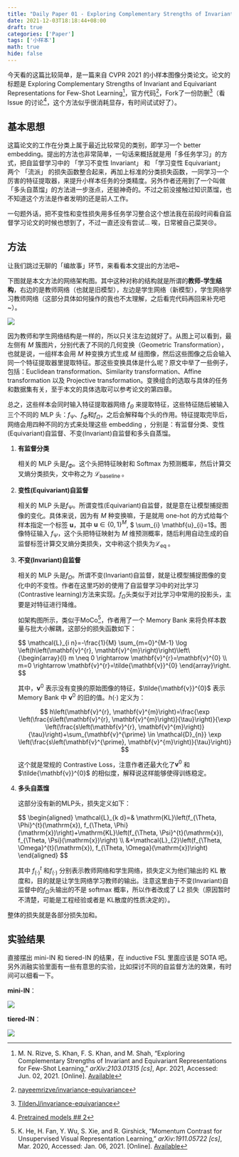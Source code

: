 ```yaml
---
title: "Daily Paper 01 - Exploring Complementary Strengths of Invariant and Equivariant Representations for Few-Shot Learning"
date: 2021-12-03T18:18:44+08:00
draft: true
categories: ['Paper']
tags: ['小样本']
math: true
hide: false
---
```


今天看的这篇比较简单，是一篇来自 CVPR 2021 的小样本图像分类论文。论文的标题是 Exploring Complementary Strengths of Invariant and Equivariant Representations for Few-Shot Learning[^1]，官方代码[^2]，Fork了一份防删[^3]（看 Issue 的讨论[^4]，这个方法似乎很消耗显存，有时间试试好了）。


## 基本思想

这篇论文的工作在分类上属于最近比较常见的类别，即学习一个 better embedding。提出的方法也非常简单，一句话来概括就是用「多任务学习」的方式，把自监督学习中的 「学习不变性 Invariant」 和 「学习变性 Equivariant」 两个 「流派」 的损失函数整合起来，再加上标准的分类损失函数，一同学习一个厉害的特征提取器，来提升小样本任务的分类精度。另外作者还用到了一个叫做「多头自蒸馏」的方法进一步涨点，还挺神奇的。不过之前没接触过知识蒸馏，也不知道这个方法是作者发明的还是前人工作。

一句题外话，把不变性和变性损失用多任务学习整合这个想法我在前段时间看自监督学习论文的时候也想到了，不过一直还没有尝试... 唉，日常被自己菜哭😢。

## 方法

让我们跳过无聊的「编故事」环节，来看看本文提出的方法吧~

下图就是本文方法的网络架构图。其中这种对称的结构就是所谓的**教师-学生结构**，右边的是教师网络（也就是旧模型），左边是学生网络（新模型），学生网络学习教师网络（这部分具体如何操作的我也不太理解，之后看完代码再回来补充吧~）。

![](https://cdn.jsdelivr.net/gh/TildenJ/pics@pics/images/2021/06/20210609101231_4ce61373b0302993ab8a73e8b7e6f7dd.png)

因为教师和学生网络结构是一样的，所以只关注左边就好了。从图上可以看到，最左侧有 $M$ 簇图片，分别代表了不同的几何变换（Geometric Transformation），也就是说，一组样本会用 $M$ 种变换方式生成 $M$ 组图像，然后这些图像之后会输入同一个特征提取器里提取特征。那这些变换具体是什么呢？原文中举了一些例子，包括：Euclidean transformation、Similarity transformation、Affine transformation 以及 Projective transformation。变换组合的选取与具体的任务和数据集有关，至于本文的具体选取可以参考论文的第四章。

总之，这些样本会同时输入特征提取器网络 $f_{\Theta}$ 来提取特征，这些特征随后被输入三个不同的 MLP 头：$f_{\Psi}$、$f_{\Phi}$和$f_{\Omega}$，之后会解释每个头的作用。特征提取完毕后，网络会用四种不同的方式来处理这些 embedding ，分别是：有监督分类、变性(Equivariant)自监督、不变(Invariant)自监督和多头自蒸馏。

1. **有监督分类**

   相关的 MLP 头是$f_{\Phi}$。这个头把特征映射和 Softmax 为预测概率，然后计算交叉熵分类损失，文中称之为 $\mathcal{L}_{\text {baseline }}$。

2. **变性(Equivariant)自监督**

   相关的 MLP 头是$f_{\Psi}$。所谓变性(Equivariant)自监督，就是意在让模型捕捉图像的变化。具体来说，因为有 $M$ 种变换嘛，于是就用 one-hot 的方式给每个样本指定一个标签 $\mathbf{u}$，其中 $\mathbf{u} \in\{0,1\}^{M}$, $ \sum_{i} \mathbf{u}_{i}=1$。图像特征输入 $f_{\Psi}$，这个头把特征映射为 $M$ 维预测概率，随后利用自动生成的自监督标签计算交叉熵分类损失，文中称这个损失为$\mathcal{L}_{\text {eq }}$。

3. **不变(Invariant)自监督**

   相关的 MLP 头是$f_{\Omega}$。所谓不变(Invariant)自监督，就是让模型捕捉图像的变化中的不变性。作者在这里巧妙的使用了自监督学习中的对比学习(Contrastive learning)方法来实现。$f_{\Omega}$头类似于对比学习中常用的投影头，主要是对特征进行降维。

   如架构图所示，类似于MoCo[^5]，作者用了一个 Memory Bank 来将负样本数量与批大小解耦，这部分的损失函数如下：

   <div>$$
   \mathcal{L}_{i n}=-\frac{1}{M} \sum_{m=0}^{M-1} \log \left(h\left(\mathbf{v}^{r}, \mathbf{v}^{m}\right)\right)\left\{\begin{array}{l}
   m \neq 0 \rightarrow \mathbf{v}^{r}=\mathbf{v}^{0} \\
   m=0 \rightarrow \mathbf{v}^{r}=\tilde{\mathbf{v}}^{0}
   \end{array}\right.
   $$</div>
   

   其中，$\mathbf{v}^{0}$ 表示没有变换的原始图像的特征，$\tilde{\mathbf{v}}^{0}$ 表示 Memory Bank 中 $\mathbf{v}^{0}$ 的旧的值。$h(\cdot)$ 定义为：

   
   $$
   h\left(\mathbf{v}^{r}, \mathbf{v}^{m}\right)=\frac{\exp \left(\frac{s\left(\mathbf{v}^{r}, \mathbf{v}^{m}\right)}{\tau}\right)}{\exp \left(\frac{s\left(\mathbf{v}^{r}, \mathbf{v}^{m}\right)}{\tau}\right)+\sum_{\mathbf{v}^{\prime} \in \mathcal{D}_{n}} \exp \left(\frac{s\left(\mathbf{v}^{\prime}, \mathbf{v}^{m}\right)}{\tau}\right)}
   $$
   

   这个就是常规的 Contrastive Loss，注意作者还最大化了$\mathbf{v}^{0}$ 和 $\tilde{\mathbf{v}}^{0}$ 的相似度，解释说这样能够使得训练稳定。

4. **多头自蒸馏**

   这部分没有新的MLP头，损失定义如下：

   
   <div>$$
   \begin{aligned}
   \mathcal{L}_{k d}=& \mathrm{KL}\left(f_{\Theta, \Phi}^{t}(\mathrm{x}), f_{\Theta, \Phi}(\mathrm{x})\right)+\mathrm{KL}\left(f_{\Theta, \Psi}^{t}(\mathrm{x}), f_{\Theta, \Psi}(\mathrm{x})\right) \\
   &+\mathcal{L}_{2}\left(f_{\Theta, \Omega}^{t}(\mathrm{x}), f_{\Theta, \Omega}(\mathrm{x})\right)
   \end{aligned}
   $$</div>
   

   其中 $f_{(\cdot)}^{t}$ 和$f_{(\cdot)}$ 分别表示教师网络和学生网络，损失定义为他们输出的 KL 散度和，目的就是让学生网络学习教师的输出。注意这里由于不变(Invariant)自监督中的$f_{\Omega}$头输出的不是 softmax 概率，所以作者改成了 L2 损失（原因暂时不清楚，可能是工程经验或者是 KL散度的性质决定的）。

整体的损失就是各部分损失加和。

## 实验结果

直接摆出 mini-IN 和 tiered-IN 的结果，在 inductive FSL 里面应该是 SOTA 吧。另外消融实验里面有一些有意思的实验，比如探讨不同的自监督方法的效果，有时间可以细看一下。

**mini-IN**：

![](https://cdn.jsdelivr.net/gh/TildenJ/pics@pics/images/2021/06/20210609113937_df5706835dd8a5126dd5fc29c0330a9a.png)

**tiered-IN**：

![](https://cdn.jsdelivr.net/gh/TildenJ/pics@pics/images/2021/06/20210609113956_ff6ec25a24f89969f992d2e2d22ef091.png)



[^1]: M. N. Rizve, S. Khan, F. S. Khan, and M. Shah, “Exploring Complementary Strengths of Invariant and Equivariant Representations for Few-Shot Learning,” *arXiv:2103.01315 [cs]*, Apr. 2021, Accessed: Jun. 02, 2021. [Online]. [Available](http://arxiv.org/abs/2103.01315)
[^2]: [nayeemrizve/invariance-equivariance](https://github.com/nayeemrizve/invariance-equivariance)
[^3]: [TildenJ/invariance-equivariance](https://github.com/TildenJ/invariance-equivariance)
[^4]: [Pretrained models ## 2](https://github.com/nayeemrizve/invariance-equivariance/issues/2)
[^5]: K. He, H. Fan, Y. Wu, S. Xie, and R. Girshick, “Momentum Contrast for Unsupervised Visual Representation Learning,” *arXiv:1911.05722 [cs]*, Mar. 2020, Accessed: Jan. 06, 2021. [Online]. [Available](http://arxiv.org/abs/1911.05722)
